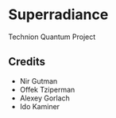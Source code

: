 # Superradiance
Technion Quantum Project

## Credits
* Nir Gutman
* Offek Tziperman
* Alexey Gorlach
* Ido Kaminer
